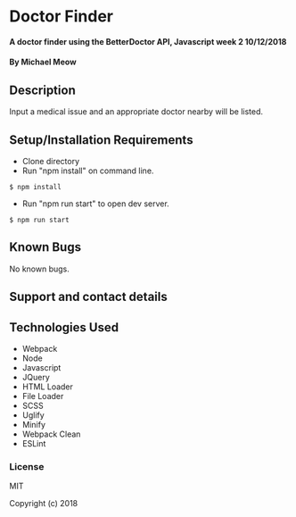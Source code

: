 # Doctor Finder

#### A doctor finder using the BetterDoctor API, Javascript week 2 10/12/2018

#### By Michael Meow

## Description

Input a medical issue and an appropriate doctor nearby will be listed.

## Setup/Installation Requirements

* Clone directory
* Run "npm install" on command line.
```
$ npm install
```
* Run "npm run start" to open dev server.
```
$ npm run start
```

## Known Bugs

No known bugs.

## Support and contact details

## Technologies Used

* Webpack
* Node
* Javascript
* JQuery
* HTML Loader
* File Loader
* SCSS
* Uglify
* Minify
* Webpack Clean
* ESLint

### License

MIT

Copyright (c) 2018
